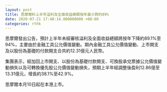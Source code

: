 ```yaml
---
layout: post
title: 思摩爾料上半年溢利及全面收益總額按年最少跌約89%
date: 2020-07-21 17:40:14.000000000 +08:00
categories: rthk
---
```


思摩爾發出公告，預計上半年未經審核溢利及全面收益總額將按年下降約89.1%至94%，主要由於金融工具公允價值變動。期內金融工具公允價值變動、上市開支及以股份為基礎的付款開支合共約12.31億元人民幣。

集團表示，經加回上市開支、以股份為基礎付款開支、可換股承兌票據公允價值變動損失以及可轉換優先股公允價值變動損失，預期上半年經調整後盈利12.86億至13.31億元，增長約38.1%至42.9%。

思摩爾本月10日起在本港上市。
